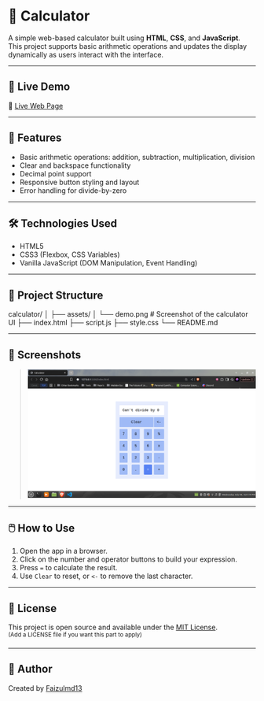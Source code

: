 # 🧮 Calculator

A simple web-based calculator built using **HTML**, **CSS**, and **JavaScript**. This project supports basic arithmetic operations and updates the display dynamically as users interact with the interface.

---

## 🚀 Live Demo

🔗 [Live Web Page](https://faizulmd13.github.io/calculator/)

---

## 🔧 Features

- Basic arithmetic operations: addition, subtraction, multiplication, division
- Clear and backspace functionality
- Decimal point support
- Responsive button styling and layout
- Error handling for divide-by-zero

---

## 🛠️ Technologies Used

- HTML5
- CSS3 (Flexbox, CSS Variables)
- Vanilla JavaScript (DOM Manipulation, Event Handling)

---

## 📁 Project Structure

calculator/
│
├── assets/
│ └── demo.png # Screenshot of the calculator UI
├── index.html
├── script.js
├── style.css
└── README.md

---

## 📸 Screenshots

> ![Calculator Demo](./assets/demo.png)

---

## 🖱️ How to Use

1. Open the app in a browser.
2. Click on the number and operator buttons to build your expression.
3. Press `=` to calculate the result.
4. Use `Clear` to reset, or `<-` to remove the last character.

---

## 📄 License

This project is open source and available under the [MIT License](LICENSE).  
<sup>(Add a LICENSE file if you want this part to apply)</sup>

---

## 👤 Author

Created by [Faizulmd13](https://github.com/Faizulmd13)
